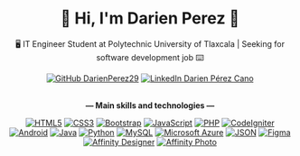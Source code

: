 <h1 align="center">👋 Hi, I'm Darien Perez 👋</h1>
<p align="center">🖥️ IT Engineer Student at Polytechnic University of Tlaxcala | Seeking for software development job ⌨️</p>

<div align="center">
  <a href="https://github.com/DarienPerez29"><img alt="GitHub DarienPerez29" src="https://img.shields.io/github/followers/DarienPerez29?color=%23EEE&label=Follow&logo=github&style=flat-square"></a>
  <a href="https://www.linkedin.com/in/darien-perez-cano/"><img alt="LinkedIn Darien Pérez Cano" src="https://img.shields.io/badge/-Darien%20Pérez%20Cano-blue?style=flat-square&logo=Linkedin&logoColor=white&link=https://www.linkedin.com/in/darien-perez-cano/"></a>
</div>

<br/>
<p align="center"><strong>― Main skills and technologies ―</strong></p>
<div align="center">
  <a href="#!"><img alt="HTML5" src="https://img.shields.io/badge/HTML5-E34F26?style=flat-square&logo=html5&logoColor=white"></a>
  <a href="#!"><img alt="CSS3" src="https://img.shields.io/badge/CSS3-1572B6?style=flat-square&logo=css3&logoColor=white"></a>
  <a href="#!"><img alt="Bootstrap" src="https://img.shields.io/badge/Bootstrap-563D7C?style=flat-square&logo=bootstrap&logoColor=white"></a>
  <a href="#!"><img alt="JavaScript" src="https://img.shields.io/badge/JavaScript-323330?style=flat-square&logo=javascript&logoColor=F7DF1E"></a>
  <a href="#!"><img alt="PHP" src="https://img.shields.io/badge/PHP-777BB4?style=flat-square&logo=php&logoColor=white"></a>
  <a href="#!"><img alt="CodeIgniter" src="https://img.shields.io/badge/CodeIgniter-EF4223?style=flat-square&logo=codeigniter&logoColor=white"></a>
  <a href="#!"><img alt="Android" src="https://img.shields.io/badge/Android-3DDC84?style=flat-square&logo=android&logoColor=white"></a>
  <a href="#!"><img alt="Java" src="https://img.shields.io/badge/Java-ED2C31?style=flat-square&logo=data%3Aimage%2Fpng%3Bbase64%2CiVBORw0KGgoAAAANSUhEUgAAACAAAAAgCAMAAABEpIrGAAAB2lBMVEUAAAD%2F%2F%2F%2F%2F%2F%2F%2F%2F%2F%2F%2F%2F%2F%2F%2F%2F%2F%2F%2F%2F%2F%2F%2F%2F%2F%2F%2F%2F%2F%2F%2F%2F%2F%2F%2F%2F%2F%2F%2F%2F%2F%2F%2F%2F%2F%2F%2F%2F%2F%2F%2F%2F%2F%2F%2F%2F%2F%2F%2F%2F%2F%2F%2F%2F%2F%2F%2F%2F%2F%2F%2F%2F%2F%2F%2F%2F%2F%2F%2F%2F%2F%2F%2F%2F%2F%2F%2F%2F%2F%2F%2F%2F%2F%2F%2F%2F%2F%2F%2F%2F%2F%2F%2F%2F%2F%2F%2F%2F%2F%2F%2F%2F%2F%2F%2F%2F%2F%2F%2F%2F%2F%2F%2F%2F%2F%2F%2F%2F%2F%2F%2F%2F%2F%2F%2F%2F%2F%2F%2F%2F%2F%2F%2F%2F%2F%2F%2F%2F%2F%2F%2F%2F%2F%2F%2F%2F%2F%2F%2F%2F%2F%2F%2F%2F%2F%2F%2F%2F%2F%2F%2F%2F%2F%2F%2F%2F%2F%2F%2F%2F%2F%2F%2F%2F%2F%2F%2F%2F%2F%2F%2F%2F%2F%2F%2F%2F%2F%2F%2F%2F%2F%2F%2F%2F%2F%2F%2F%2F%2F%2F%2F%2F%2F%2F%2F%2F%2F%2F%2F%2F%2F%2F%2F%2F%2F%2F%2F%2F%2F%2F%2F%2F%2F%2F%2F%2F%2F%2F%2F%2F%2F%2F%2F%2F%2F%2F%2F%2F%2F%2F%2F%2F%2F%2F%2F%2F%2F%2F%2F%2F%2F%2F%2F%2F%2F%2F%2F%2F%2F%2F%2F%2F%2F%2F%2F%2F%2F%2F%2F%2F%2F%2F%2F%2F%2F%2F%2F%2F%2F%2F%2F%2F%2F%2F%2F%2F%2F%2F%2F%2F%2F%2F%2F%2F%2F%2F%2F%2F%2F%2F%2F%2F%2F%2F%2F%2F%2F%2F%2F%2F%2F%2F%2F%2F%2F%2F%2F%2F%2F%2F%2F%2F%2F%2F%2F%2F%2F%2F%2F%2F%2F%2F%2F%2F%2F%2F%2F%2F%2F%2F%2F%2F%2F%2F%2F%2F%2F%2F%2F%2F%2F%2F%2F%2F%2F%2F%2F%2F%2F%2F%2F%2F%2F%2F%2F%2F%2F%2F%2F%2F%2F%2F%2F%2F%2F%2F%2F%2F%2F%2F%2F%2F%2F%2F%2F%2F%2F%2F%2F%2F%2F%2F%2F%2F%2F%2F%2F%2F%2F%2F%2F%2F%2F%2F%2F%2F%2F%2F%2F%2F%2F%2F%2F%2F%2F%2F%2F%2F%2F%2F%2F%2F%2F%2F%2F%2F%2F%2F%2F%2F%2F%2F%2F%2F%2F%2F%2F%2F%2F%2F%2F%2F%2F%2F%2F%2F%2F%2F%2F%2F%2F%2F%2F%2F%2F%2F%2F%2F%2F%2F%2F%2F%2F%2F%2F%2F%2F%2F%2F%2F%2F%2F%2F%2F%2F%2F%2F%2F%2F%2F%2F%2F%2F%2F%2F%2F%2F%2F%2F%2F%2F%2F%2F%2F%2F%2F%2F%2F%2F%2F%2F%2F%2F%2F%2F%2F%2F%2F%2F%2F%2F%2F%2F%2F%2F%2F%2F%2F%2F%2F%2F%2F%2F%2F%2F%2F%2F%2F%2F%2F%2F%2F%2F%2F%2F%2F%2F%2F%2F%2F%2F%2F%2F%2F%2F%2F%2F%2F%2F%2F%2F%2F%2F%2F%2F%2F%2F%2F%2F%2F%2F%2F%2F%2F%2F%2F%2F%2F%2F%2F%2F%2F%2F%2F%2F%2F%2F%2F%2F%2F%2F%2F%2F%2F%2F%2F%2F%2F%2F%2F%2F%2F%2F%2F%2F%2F%2F%2F%2F%2F%2F%2F%2F%2F%2F%2F%2F%2F%2F%2F%2F%2F%2F%2F%2F%2F8OxJS4AAAAnXRSTlMAAQIDBAUGCAkKDA0OEBESExQXGRobHR4fICUmKCktLjEyMzQ1Njg5Oj0%2FQENERUZISUpNUFFSVFVYWVpdXmBhYmNkZmdqbG5vcXJ0dXZ3en1%2FgIOEhYaHiYuMjY%2BTlZibnJ2goaSlpqevsbO1trm7vL2%2BwcLDxcbHysvQ0dPV1tfY2drc3eDj5OXm5%2Bjp6uzt7u%2Fx8vX3%2BPn7%2FP3%2BJJiEdgAAAaNJREFUeNp80YN2RTEUBNCpbdu2bdu2bdu2Of9aPCN3LweH0OVbBGnBx5BWQytIWvq2gwSDbq5BgskYv9Mg5rLK73zA10xwH37zdx842WUIvZxv%2BZFrOfJdDP2Mlvgc77XHUggkkzlYYBtE6vlmFEgGQSSH9PElqyBifsk8wyfemkOkhH1oIksgYjh8Zmy6w0YIGY2no4XR%2F4%2B1Nmaf2TE45ghjf8z2%2F70cuvteMIGKxzXvWt0N8CvbNiizIcQoYJ3l6kPe4q%2BP2%2FP7V5Lbf%2FtM4CbUJfWMz2%2BfHCyPdxa64c8wx6GhdNkOf6xDC0L%2Fx7rlBnVG5%2BTj9treFcnPNIvxh27teTlUjmw%2Fnm9M9NaluCIm1RQ6ohoM8MfMAnrZvfP1aG506ujzNhfaDJzCMhyKz%2Fjv67DFCIANVLKunkdSjAHHsMz8OM%2F%2F7EYRK55QmubHRmdecqSfq5WVg3dsQePg3MNpo2MYFKzKDr6o8rC3OBDt13IZrFGFe2FpdUN7c3nhz2ysnTwDY%2BrmNmijupPdyC8xs7i2c9rUtqrclCgPGag4AGqKfby8AyWhAAAAAElFTkSuQmCC"></a>
  <a href="#!"><img alt="Python" src="https://img.shields.io/badge/Python-FFD43B?style=flat-square&logo=python&logoColor=blue"></a>
  <a href="#!"><img alt="MySQL" src="https://img.shields.io/badge/MySQL-005C84?style=flat-square&logo=mysql&logoColor=white"></a>
  <a href="#!"><img alt="Microsoft Azure" src="https://img.shields.io/badge/Microsoft%20Azure-0089D6?style=flat-square&logo=microsoft-azure&logoColor=white"></a>
  <a href="#!"><img alt="JSON" src="https://img.shields.io/badge/JSON-5E5C5C?style=flat-icon&logo=json&logoColor=white"></a>
  <a href="#!"><img alt="Figma" src="https://img.shields.io/badge/Figma-F24E1E?style=flat-square&logo=figma&logoColor=white"></a>
  <a href="#!"><img alt="Affinity Designer" src="https://img.shields.io/badge/Affinity%20Designer-%231B72BE.svg?style=flat-square&logo=affinity-designer&logoColor=white"></a>
  <a href="#!"><img alt="Affinity Photo" src="https://img.shields.io/badge/Affinity%20Photo-%237E4DD2.svg?style=flat-square&logo=affinity-photo&logoColor=white"></a>
</div>
